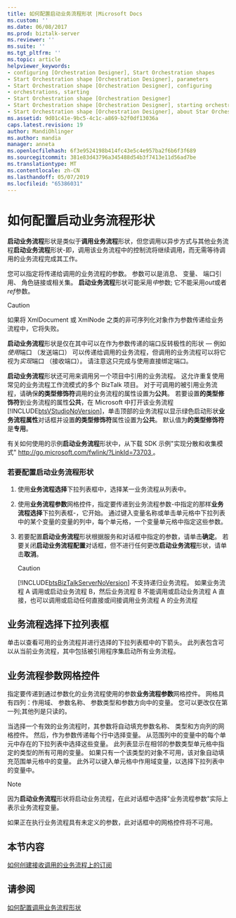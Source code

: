```yaml
---
title: 如何配置启动业务流程形状 |Microsoft Docs
ms.custom: ''
ms.date: 06/08/2017
ms.prod: biztalk-server
ms.reviewer: ''
ms.suite: ''
ms.tgt_pltfrm: ''
ms.topic: article
helpviewer_keywords:
- configuring [Orchestration Designer], Start Orchestration shapes
- Start Orchestration shape [Orchestration Designer], parameters
- Start Orchestration shape [Orchestration Designer], configuring
- orchestrations, starting
- Start Orchestration shape [Orchestration Designer]
- Start Orchestration shape [Orchestration Designer], starting orchestrations
- Start Orchestration shape [Orchestration Designer], about Star Orchestration shape
ms.assetid: 9d01c41e-9bc5-4c1c-a869-b2f0df13036a
caps.latest.revision: 19
author: MandiOhlinger
ms.author: mandia
manager: anneta
ms.openlocfilehash: 6f3e9524198b414fc43e5c4e957ba2f6b6f3f689
ms.sourcegitcommit: 381e83d43796a345488d54b3f7413e11d56ad7be
ms.translationtype: MT
ms.contentlocale: zh-CN
ms.lasthandoff: 05/07/2019
ms.locfileid: "65386031"
---
```

# <a name="how-to-configure-the-start-orchestration-shape"></a>如何配置启动业务流程形状
**启动业务流程**形状是类似于**调用业务流程**形状，但您调用以异步方式与其他业务流程**启动业务流程**形状-即，调用该业务流程中的控制流将继续调用，而无需等待调用的业务流程完成其工作。  
  
 您可以指定将传递给调用的业务流程的参数。 参数可以是消息、 变量、 端口引用、 角色链接或相关集。 **启动业务流程**形状可能采用*中*参数; 它不能采用*out*或者*ref*参数。  
  
> [!CAUTION]
>  如果将 XmlDocument 或 XmlNode 之类的非可序列化对象作为参数传递给业务流程中，它将失败。  
  
 **启动业务流程**形状是仅在其中可以在作为参数传递的端口反转极性的形状 — 例如*使用*端口 （发送端口） 可以传递给调用的业务流程，但调用的业务流程可以将它视为*实现*端口 （接收端口）。 请注意这只完成与使用直接绑定端口。  
  
 **启动业务流程**形状还可用来调用另一个项目中引用的业务流程。 这允许重复使用常见的业务流程工作流模式的多个 BizTalk 项目。 对于可调用的被引用业务流程，请确保**的类型修饰符**调用的业务流程的属性设置为**公共**。 若要设置**的类型修饰符**到业务流程的属性**公共**，在 Microsoft 中打开该业务流程[!INCLUDE[btsVStudioNoVersion](../includes/btsvstudionoversion-md.md)]，单击顶部的业务流程以显示绿色启动形状**业务流程属性**对话框并设置**的类型修饰符**属性设置为**公共**。 默认值为**的类型修饰符**是**专用**。  
  
 有关如何使用的示例**启动业务流程**形状中，从下载 SDK 示例"实现分散和收集模式" [ http://go.microsoft.com/fwlink/?LinkId=73703 ](http://go.microsoft.com/fwlink/?LinkId=73703)。  
  
### <a name="to-configure-a-start-orchestration-shape"></a>若要配置启动业务流程形状  
  
1. 使用**业务流程选择**下拉列表框中，选择某一业务流程从列表中。  
  
2. 使用**业务流程参数**网格控件，指定要传递到业务流程参数-中指定的那样**业务流程选择**下拉列表框-，它开始。 通过键入变量名称或单击单元格中下拉列表中的某个变量的变量的列中，每个单元格，一个变量单元格中指定这些参数。  
  
3. 若要配置**启动业务流程**形状根据服务和对话框中指定的参数，请单击**确定**。 若要关闭**启动业务流程配置**对话框，但不进行任何更改**启动业务流程**形状，请单击**取消**。  
  
   > [!CAUTION]
   >  [!INCLUDE[btsBizTalkServerNoVersion](../includes/btsbiztalkservernoversion-md.md)] 不支持递归业务流程。 如果业务流程 A 调用或启动业务流程 B，然后业务流程 B 不能调用或启动业务流程 A 直接，也可以调用或启动任何直接或间接调用业务流程 A 的业务流程  
  
## <a name="orchestration-selection-drop-down-list-box"></a>业务流程选择下拉列表框  
 单击以查看可用的业务流程并进行选择的下拉列表框中的下箭头。 此列表包含可以从当前业务流程，其中包括被引用程序集启动所有业务流程。  
  
## <a name="orchestration-parameters-grid-control"></a>业务流程参数网格控件  
 指定要传递到通过参数化的业务流程使用的参数**业务流程参数**网格控件。 网格具有四列：作用域、 参数名称、 参数类型和参数方向中的变量。 您可以更改仅在第一列;其他列是只读的。  
  
 当选择一个有效的业务流程时，其参数将自动填充参数名称、 类型和方向列的网格控件。 然后，作为参数传递每个行中选择变量。 从范围列中的变量中的每个单元中存在的下拉列表中选择这些变量。 此列表显示在相邻的参数类型单元格中指定的类型的所有可用的变量。 如果只有一个该类型的对象不可用，该对象自动填充范围单元格中的变量。 此外可以键入单元格中作用域变量，以选择下拉列表中的变量中。  
  
> [!NOTE]
>  因为**启动业务流程**形状将启动业务流程，在此对话框中选择"业务流程参数"实际上表示业务流程变量。  
  
 如果正在执行业务流程具有未定义的参数，此对话框中的网格控件将不可用。  
  
## <a name="in-this-section"></a>本节内容  
 [如何创建接收调用的业务流程上的订阅](../core/how-to-create-receive-subscriptions-at-invoked-orchestrations.md) 
  
## <a name="see-also"></a>请参阅  
 [如何配置调用业务流程形状](../core/how-to-configure-the-call-orchestration-shape.md)